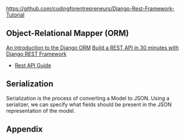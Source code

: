 
https://github.com/codingforentrepreneurs/Django-Rest-Framework-Tutorial


## Object-Relational Mapper (ORM)

[An introduction to the Django ORM](https://opensource.com/article/17/11/django-orm)
[Build a REST API in 30 minutes with Django REST Framework](https://medium.com/swlh/build-your-first-rest-api-with-django-rest-framework-e394e39a482c)

- [Rest API Guide](https://www.bezkoder.com/django-rest-api/#1_Technology)

## Serialization

Serialization is the process of converting a Model to JSON. Using a serializer, we can specify what fields should be present in the JSON representation of the model.


## Appendix